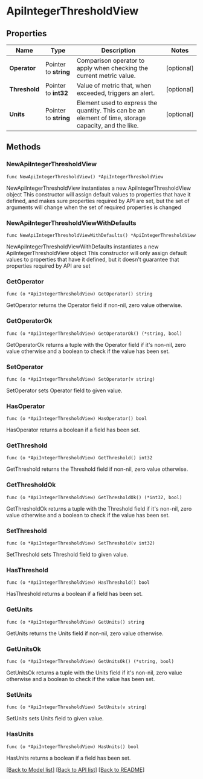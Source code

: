 # ApiIntegerThresholdView

## Properties

Name | Type | Description | Notes
------------ | ------------- | ------------- | -------------
**Operator** | Pointer to **string** | Comparison operator to apply when checking the current metric value. | [optional] 
**Threshold** | Pointer to **int32** | Value of metric that, when exceeded, triggers an alert. | [optional] 
**Units** | Pointer to **string** | Element used to express the quantity. This can be an element of time, storage capacity, and the like. | [optional] 

## Methods

### NewApiIntegerThresholdView

`func NewApiIntegerThresholdView() *ApiIntegerThresholdView`

NewApiIntegerThresholdView instantiates a new ApiIntegerThresholdView object
This constructor will assign default values to properties that have it defined,
and makes sure properties required by API are set, but the set of arguments
will change when the set of required properties is changed

### NewApiIntegerThresholdViewWithDefaults

`func NewApiIntegerThresholdViewWithDefaults() *ApiIntegerThresholdView`

NewApiIntegerThresholdViewWithDefaults instantiates a new ApiIntegerThresholdView object
This constructor will only assign default values to properties that have it defined,
but it doesn't guarantee that properties required by API are set

### GetOperator

`func (o *ApiIntegerThresholdView) GetOperator() string`

GetOperator returns the Operator field if non-nil, zero value otherwise.

### GetOperatorOk

`func (o *ApiIntegerThresholdView) GetOperatorOk() (*string, bool)`

GetOperatorOk returns a tuple with the Operator field if it's non-nil, zero value otherwise
and a boolean to check if the value has been set.

### SetOperator

`func (o *ApiIntegerThresholdView) SetOperator(v string)`

SetOperator sets Operator field to given value.

### HasOperator

`func (o *ApiIntegerThresholdView) HasOperator() bool`

HasOperator returns a boolean if a field has been set.

### GetThreshold

`func (o *ApiIntegerThresholdView) GetThreshold() int32`

GetThreshold returns the Threshold field if non-nil, zero value otherwise.

### GetThresholdOk

`func (o *ApiIntegerThresholdView) GetThresholdOk() (*int32, bool)`

GetThresholdOk returns a tuple with the Threshold field if it's non-nil, zero value otherwise
and a boolean to check if the value has been set.

### SetThreshold

`func (o *ApiIntegerThresholdView) SetThreshold(v int32)`

SetThreshold sets Threshold field to given value.

### HasThreshold

`func (o *ApiIntegerThresholdView) HasThreshold() bool`

HasThreshold returns a boolean if a field has been set.

### GetUnits

`func (o *ApiIntegerThresholdView) GetUnits() string`

GetUnits returns the Units field if non-nil, zero value otherwise.

### GetUnitsOk

`func (o *ApiIntegerThresholdView) GetUnitsOk() (*string, bool)`

GetUnitsOk returns a tuple with the Units field if it's non-nil, zero value otherwise
and a boolean to check if the value has been set.

### SetUnits

`func (o *ApiIntegerThresholdView) SetUnits(v string)`

SetUnits sets Units field to given value.

### HasUnits

`func (o *ApiIntegerThresholdView) HasUnits() bool`

HasUnits returns a boolean if a field has been set.


[[Back to Model list]](../README.md#documentation-for-models) [[Back to API list]](../README.md#documentation-for-api-endpoints) [[Back to README]](../README.md)


